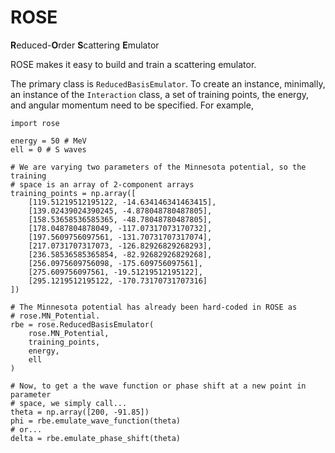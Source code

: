 # ROSE

**R**educed-**O**rder **S**cattering **E**mulator

ROSE makes it easy to build and train a scattering emulator.

The primary class is `ReducedBasisEmulator`. To create an instance, minimally, an instance of the `Interaction` class, a set of training points, the energy, and angular momentum need to be specified. For example,

```
import rose

energy = 50 # MeV
ell = 0 # S waves

# We are varying two parameters of the Minnesota potential, so the training
# space is an array of 2-component arrays
training_points = np.array([
    [119.51219512195122, -14.634146341463415],
    [139.02439024390245, -4.878048780487805],
    [158.53658536585365, -48.78048780487805],
    [178.0487804878049, -117.07317073170732],
    [197.5609756097561, -131.70731707317074],
    [217.0731707317073, -126.82926829268293],
    [236.58536585365854, -82.92682926829268],
    [256.0975609756098, -175.609756097561],
    [275.609756097561, -19.51219512195122],
    [295.1219512195122, -170.73170731707316]
])

# The Minnesota potential has already been hard-coded in ROSE as
# rose.MN_Potential.
rbe = rose.ReducedBasisEmulator(
    rose.MN_Potential,
    training_points,
    energy,
    ell
)

# Now, to get a the wave function or phase shift at a new point in parameter
# space, we simply call...
theta = np.array([200, -91.85])
phi = rbe.emulate_wave_function(theta)
# or...
delta = rbe.emulate_phase_shift(theta)
```
